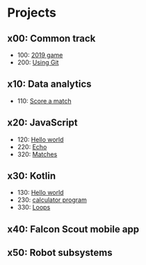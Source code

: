 # Projects

## x00: Common track

- 100: [2019 game](common/2019_game.md)
- 200: [Using Git](common/using_git.md)

## x10: Data analytics

- 110: [Score a match](data/score_match.md)

## x20: JavaScript
- 120: [Hello world](javascript/hello_world.md)
- 220: [Echo](javascript/echo.md)
- 320: [Matches](javascript/matches.md)

## x30: Kotlin

- 130: [Hello world](kotlin/hello_world.md)
- 230: [calculator program](kotlin/calculator.md)
- 330: [Loops](kotlin/loops.md)

## x40: Falcon Scout mobile app

## x50: Robot subsystems
